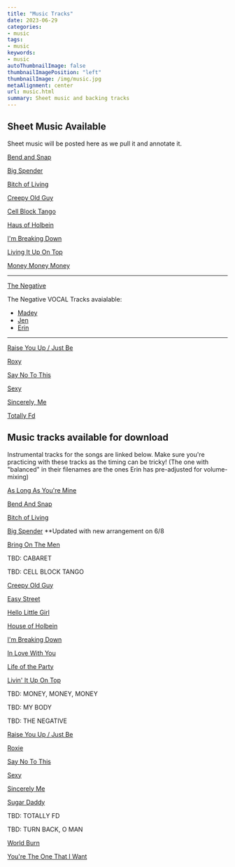 ```yaml
---
title: "Music Tracks"
date: 2023-06-29
categories:
- music
tags:
- music
keywords:
- music
autoThumbnailImage: false
thumbnailImagePosition: "left"
thumbnailImage: /img/music.jpg
metaAlignment: center
url: music.html
summary: Sheet music and backing tracks
---
```


## Sheet Music Available

Sheet music will be posted here as we pull it and annotate it.

[Bend and Snap](../doc/BendAndSnap.pdf)

[Big Spender](../doc/BigSpender.pdf)

[Bitch of Living](../doc/BitchOfLiving.pdf)

[Creepy Old Guy](../doc/CreepyOldGuy.pdf)

[Cell Block Tango](../doc/CellBlockTango-FMinor.pdf)

[Haus of Holbein](../doc/HausofHolbein.pdf)

[I'm Breaking Down](../doc/ImBreakingDown.pdf)

[Living It Up On Top](../doc/livinitupontop.pdf)

[Money Money Money](../doc/MoneyMoneyMoney.pdf)

--------------
[The Negative](../doc/Theegative.pdf)

The Negative VOCAL Tracks avaialable:

- [Madey](../music/negative-vocals_MADEY.mp3)
- [Jen](../music/negative-vocals_JEN.mp3)
- [Erin](../music/negative-vocals_ERIN.mp3)

--------------


[Raise You Up / Just Be](../doc/RaiseYouUpJustBe.pdf)

[Roxy](../doc/RoxyLyrics.pdf)

[Say No To This](../doc/SayNoToThis.pdf)

[Sexy](../doc/Sexy.pdf)

[Sincerely, Me](../doc/SincerelyMe.pdf)

[Totally Fd](../doc/TOTALLYFD.pdf)

## Music tracks available for download

Instrumental tracks for the songs are linked below. Make sure you're practicing with these tracks as the timing can be tricky! (The one with "balanced" in their filenames are the ones Erin has pre-adjusted for volume-mixing)

[As Long As You're Mine](../music/asLongAsYoureMine_balanced.mp3)

[Bend And Snap](../music/bendAndSnap_balanced.mp3)

[Bitch of Living](../music/bitchOfLiving_balanced.mp3)

[Big Spender](../music/bigSpender_balanced.mp3) **Updated with new arrangement on 6/8

[Bring On The Men](../music/bringOnTheMen_balanced.mp3)

TBD: CABARET

TBD: CELL BLOCK TANGO

[Creepy Old Guy](../music/CreepyOldGuy_balanced.mp3)

[Easy Street](../music/easyStreet_balanced.mp3)

[Hello Little Girl](../music/helloLittleGirl_balanced.mp3)

[House of Holbein](../music/houseOfHolbein_balanced.mp3)

[I'm Breaking Down](../music/imBreakingDown_balanced.mp3)

[In Love With You](../music/inLoveWithYou_balanced.mp3)

[Life of the Party](../music/lifeOfTheParty_balanced.mp3)

[Livin' It Up On Top](../music/livinItUpOnTop_balanced.mp3)

TBD: MONEY, MONEY, MONEY

TBD: MY BODY

TBD: THE NEGATIVE

[Raise You Up / Just Be](../music/raiseYouUpJustBe_balanced.mp3)

[Roxie](../music/roxie_balanced.mp3)

[Say No To This](../music/sayNoToThis_balanced.mp3)

[Sexy](../music/sexy_balanced.mp3)

[Sincerely Me](../music/sincerelyMe_balanced.mp3)

[Sugar Daddy](../music/sugarDaddy_balanced.mp3)

TBD: TOTALLY FD

TBD: TURN BACK, O MAN

[World Burn](../music/worldBurn_balanced.mp3)

[You're The One That I Want](../music/youreTheOneIWant_balanced.mp3)









